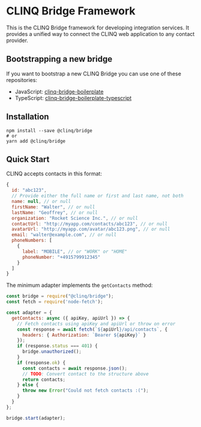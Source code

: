 # CLINQ Bridge Framework

This is the CLINQ Bridge framework for developing integration services.
It provides a unified way to connect the CLINQ web application to any contact provider.

## Bootstrapping a new bridge

If you want to bootstrap a new CLINQ Bridge you can use one of these repositories:

- JavaScript: [clinq-bridge-boilerplate](https://github.com/sipgate/clinq-bridge-boilerplate)
- TypeScript: [clinq-bridge-boilerplate-typescript](https://github.com/sipgate/clinq-bridge-boilerplate-typescript)

## Installation

```shell
npm install --save @clinq/bridge
# or
yarn add @clinq/bridge
```

## Quick Start

CLINQ accepts contacts in this format:

```js
{
  id: "abc123",
  // Provide either the full name or first and last name, not both
  name: null, // or null
  firstName: "Walter", // or null
  lastName: "Geoffrey", // or null
  organization: "Rocket Science Inc.", // or null
  contactUrl: "http://myapp.com/contacts/abc123", // or null
  avatarUrl: "http://myapp.com/avatar/abc123.png", // or null
  email: "walter@example.com", // or null
  phoneNumbers: [
    {
      label: "MOBILE", // or "WORK" or "HOME"
      phoneNumber: "+4915799912345"
    }
  ]
}
```

The minimum adapter implements the `getContacts` method:

```js
const bridge = require("@clinq/bridge");
const fetch = require('node-fetch');

const adapter = {
  getContacts: async ({ apiKey, apiUrl }) => {
    // Fetch contacts using apiKey and apiUrl or throw on error
    const response = await fetch(`${apiUrl}/api/contacts`, {
      headers: { Authorization: `Bearer ${apiKey}` }
    });
    if (response.status === 401) {
      bridge.unauthorized();
    }
    if (response.ok) {
      const contacts = await response.json();
      // TODO: Convert contact to the structure above
      return contacts;
    } else {
      throw new Error("Could not fetch contacts :(");
    }
  }
};

bridge.start(adapter);
```
